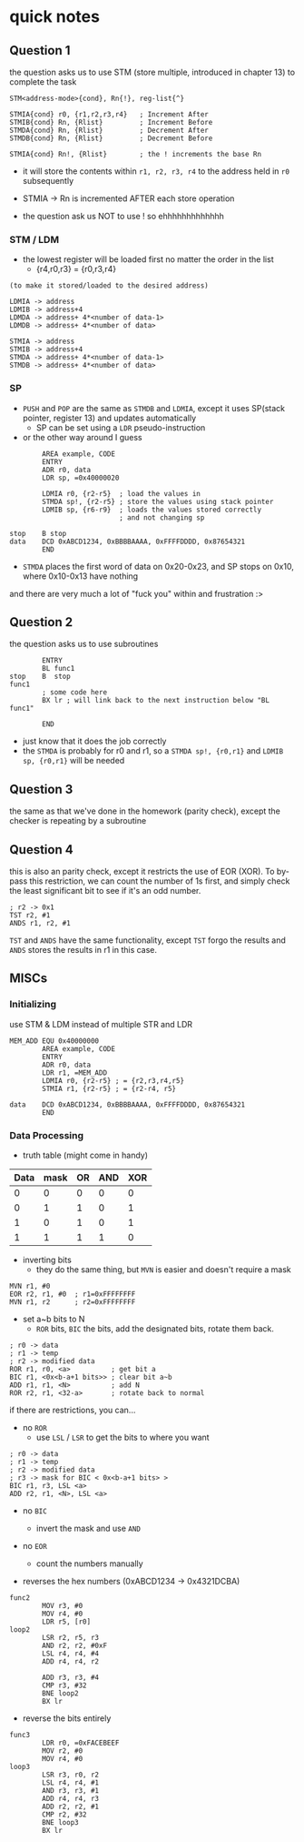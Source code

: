 # quick notes
## Question 1
the question asks us to use STM (store multiple, introduced in chapter 13) to complete the task
```
STM<address-mode>{cond}, Rn{!}, reg-list{^}

STMIA{cond} r0, {r1,r2,r3,r4}   ; Increment After
STMIB{cond} Rn, {Rlist}         ; Increment Before
STMDA{cond} Rn, {Rlist}         ; Decrement After
STMDB{cond} Rn, {Rlist}         ; Decrement Before

STMIA{cond} Rn!, {Rlist}        ; the ! increments the base Rn
```
- it will store the contents within `r1, r2, r3, r4` to the address held in `r0` subsequently
- STMIA -> Rn is incremented AFTER each store operation

- the question ask us NOT to use ! so ehhhhhhhhhhhhh
### STM / LDM
- the lowest register will be loaded first no matter the order in the list
  - {r4,r0,r3} = {r0,r3,r4}

```
(to make it stored/loaded to the desired address)

LDMIA -> address
LDMIB -> address+4
LDMDA -> address+ 4*<number of data-1>
LDMDB -> address+ 4*<number of data>

STMIA -> address
STMIB -> address+4
STMDA -> address+ 4*<number of data-1>
STMDB -> address+ 4*<number of data>
```
### SP

- `PUSH` and `POP` are the same as `STMDB` and `LDMIA`, except it uses SP(stack pointer, register 13) and updates automatically 
  - SP can be set using a `LDR` pseudo-instruction
- or the other way around I guess
```
        AREA example, CODE
        ENTRY
        ADR r0, data
        LDR sp, =0x40000020
		
        LDMIA r0, {r2-r5}  ; load the values in
        STMDA sp!, {r2-r5} ; store the values using stack pointer
        LDMIB sp, {r6-r9}  ; loads the values stored correctly
                           ; and not changing sp
        
stop 	B stop
data    DCD 0xABCD1234, 0xBBBBAAAA, 0xFFFFDDDD, 0x87654321
        END
```
- `STMDA` places the first word of data on 0x20-0x23, and SP stops on 0x10, where 0x10-0x13 have nothing

and there are very much a lot of "fuck you" within and frustration :>
## Question 2
the question asks us to use subroutines
```
        ENTRY
        BL func1
stop    B  stop
func1
        ; some code here
        BX lr ; will link back to the next instruction below "BL func1"

        END
```
- just know that it does the job correctly
- the `STMDA` is probably for r0 and r1, so a `STMDA sp!, {r0,r1}` and `LDMIB sp, {r0,r1}` will be needed
  
## Question 3
the same as that we've done in the homework (parity check), except the checker is repeating by a subroutine

## Question 4
this is also an parity check, except it restricts the use of EOR (XOR).
To by-pass this restriction, we can count the number of 1s first, and simply check the least significant bit to see if it's an odd number.
```
; r2 -> 0x1
TST r2, #1
ANDS r1, r2, #1
```
`TST` and `ANDS` have the same functionality, except `TST` forgo the results and `ANDS` stores the results in r1 in this case.

## MISCs
### Initializing
use STM & LDM instead of multiple STR and LDR
```
MEM_ADD EQU 0x40000000
        AREA example, CODE
        ENTRY
        ADR r0, data
        LDR r1, =MEM_ADD
        LDMIA r0, {r2-r5} ; = {r2,r3,r4,r5}
        STMIA r1, {r2-r5} ; = {r2-r4, r5}

data    DCD 0xABCD1234, 0xBBBBAAAA, 0xFFFFDDDD, 0x87654321
        END
```

### Data Processing
- truth table (might come in handy)

|Data|mask|OR|AND|XOR|
|-|-|-|-|-|
|0|0|0|0|0|
|0|1|1|0|1|
|1|0|1|0|1|
|1|1|1|1|0|

- inverting bits
  - they do the same thing, but `MVN` is easier and doesn't require a mask
```
MVN r1, #0
EOR r2, r1, #0  ; r1=0xFFFFFFFF
MVN r1, r2      ; r2=0xFFFFFFFF
```

- set a~b bits to N
  - `ROR` bits, `BIC` the bits, add the designated bits, rotate them back.
```
; r0 -> data
; r1 -> temp
; r2 -> modified data
ROR r1, r0, <a>          ; get bit a
BIC r1, <0x<b-a+1 bits>> ; clear bit a~b
ADD r1, r1, <N>          ; add N
ROR r2, r1, <32-a>       ; rotate back to normal
```
if there are restrictions, you can...
- no `ROR`
  - use `LSL` / `LSR` to get the bits to where you want
```
; r0 -> data
; r1 -> temp
; r2 -> modified data
; r3 -> mask for BIC < 0x<b-a+1 bits> >
BIC r1, r3, LSL <a>
ADD r2, r1, <N>, LSL <a>
```
- no `BIC`
  - invert the mask and use `AND`

- no `EOR`
  - count the numbers manually

- reverses the hex numbers (0xABCD1234 -> 0x4321DCBA)
```
func2
        MOV r3, #0
        MOV r4, #0
        LDR r5, [r0]
loop2	
        LSR r2, r5, r3
        AND r2, r2, #0xF
        LSL r4, r4, #4
        ADD r4, r4, r2
        
        ADD r3, r3, #4
        CMP r3, #32
        BNE loop2
        BX lr
```

- reverse the bits entirely
```
func3
        LDR r0, =0xFACEBEEF
        MOV r2, #0
        MOV r4, #0
loop3
        LSR r3, r0, r2
        LSL r4, r4, #1
        AND r3, r3, #1
        ADD r4, r4, r3
        ADD r2, r2, #1
        CMP r2, #32
        BNE loop3
        BX lr
```
